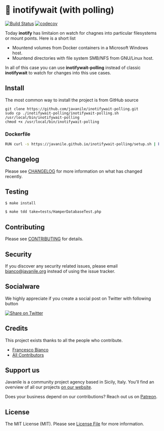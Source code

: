 # 🔔 inotifywait (with polling)

[![Build Status](https://travis-ci.org/javanile/inotifywait-polling.svg?branch=master)](https://travis-ci.org/javanile/inotifywait-polling)
[![codecov](https://codecov.io/gh/javanile/inotifywait-polling/branch/master/graph/badge.svg)](https://codecov.io/gh/javanile/inotifywait-polling)

Today **inotify** has limitaion on watch for chagnes into particular filesystems or mount points. Here is a short list

- Mountend volumes from Docker containers in a Microsoft Windows host.
- Mountend directories with file system SMB/NFS from GNU/Linux host.

In all of this case you can use **inotifywait-polling** instead of classic **inotifywait** to watch for changes into this use cases.

## Install

The most common way to install the project is from GitHub source

```shell
git clone https://github.com/javanile/inotifywait-polling.git
sudo cp ./inotifywait-polling/inotifywait-polling.sh /usr/local/bin/inotifywait-polling
chmod +x /usr/local/bin/inotifywait-polling
```

### Dockerfile

```bash
RUN curl -s https://javanile.github.io/inotifywait-polling/setup.sh | bin=inotifywait bash -
```

## Changelog

Please see [CHANGELOG](CHANGELOG.md) for more information on what has changed recently.

## Testing

```bash
$ make install
```

```bash
$ make tdd take=tests/HamperDatabaseTest.php 
```

## Contributing

Please see [CONTRIBUTING](CONTRIBUTING.md) for details.

## Security

If you discover any security related issues, please email bianco@javanile.org instead of using the issue tracker.

## Socialware

We highly appreciate if you create a social post on Twitter with following button

[![Share on Twitter](https://img.shields.io/badge/-share%20on%20twitter-blue?logo=twitter&style=for-the-badge)](https://twitter.com/intent/tweet?text=Hello%20world)

## Credits

This project exists thanks to all the people who contribute.

- [Francesco Bianco](https://github.com/francescobianco)
- [All Contributors](https://github.com/javanile/hamper/graphs/contributors) 

## Support us

Javanile is a community project agency based in Sicily, Italy. 
You'll find an overview of all our projects [on our website](https://www.javanile.org).

Does your business depend on our contributions? Reach out us on [Patreon](https://www.patreon.com/javanile). 

## License

The MIT License (MIT). Please see [License File](https://github.com/javanile/hamper/blob/main/LICENSE) for more information.
